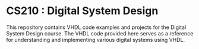 # CS210 : Digital System Design 

This repository contains VHDL code examples and projects for the Digital System Design course. 
The VHDL code provided here serves as a reference for understanding and implementing various digital systems using VHDL.
